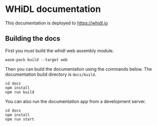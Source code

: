 # WHiDL documentation

This documentation is deployed to https://whidl.io

## Building the docs

First you must build the whidl web assembly module.

```
wasm-pack build --target web
```

Then you can build the documentation using the commands below. The documentation
build directory is `docs/build`.

```
cd docs
npm install
npm run build
```

You can also run the documentation app from a development server.

```
cd docs
npm install
npm run start
```
